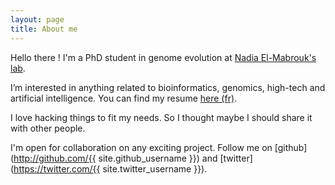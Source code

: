 ```yaml
---
layout: page
title: About me
---
```


Hello there ! I'm a PhD student in genome evolution at [Nadia El-Mabrouk's lab](http://www-labs.iro.umontreal.ca/~mabrouk/).

I’m interested in anything related to bioinformatics, genomics, high-tech and artificial intelligence. You can find my resume [here (fr)](/public/assets/CV.pdf).

I love hacking things to fit my needs. So I thought maybe I should share it with other people.

I'm open for collaboration on any exciting project. Follow me on [github](http://github.com/{{ site.github_username }}) and [twitter](https://twitter.com/{{ site.twitter_username }}).